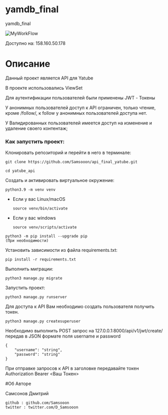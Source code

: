 # yamdb_final
yamdb_final

![MyWorkFlow](https://github.com/Samsooon/yamdb_final/actions/workflows/yamdb_workflow.yml/badge.svg)

Доступно на:
158.160.50.178

# Описание

Данный проект является API для Yatube

В проекте использовались ViewSet 

Для аутентификации пользователей были применены JWT - Токены

У анонимных пользователей доступ к API ограничен, только чтение, кроме /follow/,
к follow у анонимных пользователей доступа нет.

У Валидированных пользователей имеется доступ на изменение и удаление своего контентаж;

### Как запустить проект:

Клонировать репозиторий и перейти в него в терминале:

```
git clone https://github.com/Samsooon/api_final_yatube.git
```

```
cd yatube_api
```

Cоздать и активировать виртуальное окружение:

```
python3.9 -m venv venv
```

* Если у вас Linux/macOS

    ```
    source venv/bin/activate
    ```

* Если у вас windows

    ```
    source venv/scripts/activate
    ```

```
python3 -m pip install --upgrade pip
(При необходимости)
```

Установить зависимости из файла requirements.txt:

```
pip install -r requirements.txt
```

Выполнить миграции:

```
python3 manage.py migrate
```

Запустить проект:

```
python3 manage.py runserver
```

Для доступа к API Вам необходимо создать пользователя получить токен.
```
python3 manage.py createsuperuser
```
Необходимо выполнить POST запрос на 127.0.0.1:8000/api/v1/jwt/create/
передав в JSON формате поля username и password
```
{
    "username": "string",
    "password": "string"
}
```
При отправке запросов к API в заголовке передавайте токен 
Authorization Bearer <Ваш Токен>


#Об Авторе

Самсонов Дмитрий
```
github : github.com/Samsooon
twitter : twitter.com/D_Samsooon
```
